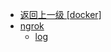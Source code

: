 - [返回上一级 [docker]](ubuntu/docker/)
- [ngrok](ubuntu/docker/ngrok/)
  - [log](ubuntu/docker/ngrok/log/)
